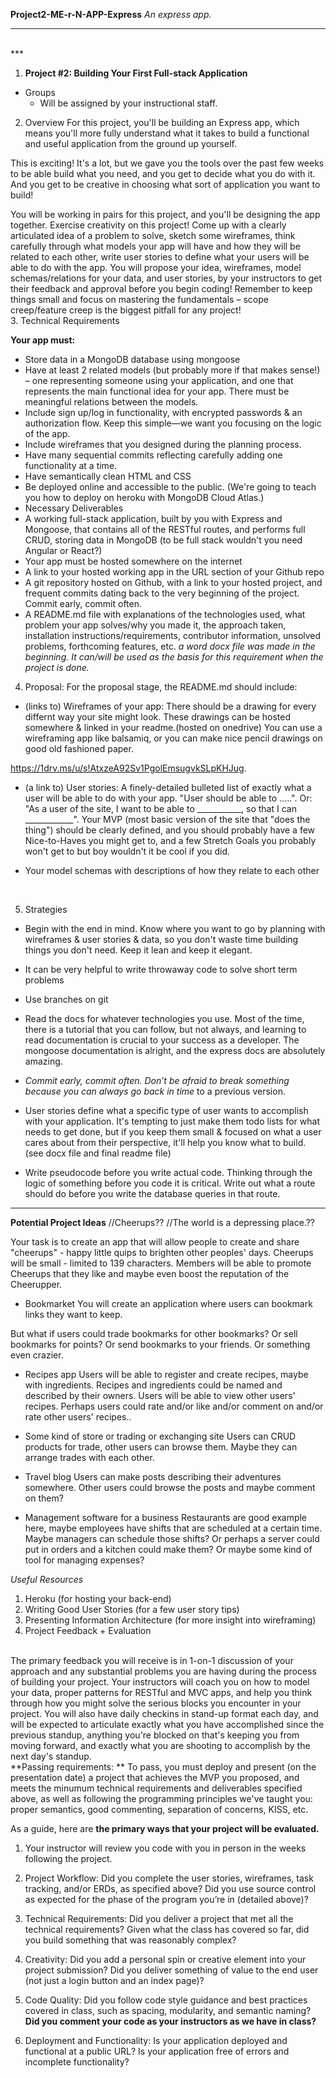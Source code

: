 **Project2-ME-r-N-APP-Express**
_An express app._

***

<br>
***

1. **Project #2: Building Your First Full-stack Application**
* Groups
   * Will be assigned by your instructional staff.

2. Overview
For this project, you'll be building an Express app, which means you'll more fully understand what it takes to build a functional and useful application from the ground up yourself.

This is exciting! It's a lot, but we gave you the tools over the past few weeks to be able build what you need, and you get to decide what you do with it. And you get to be creative in choosing what sort of application you want to build!

You will be working in pairs for this project, and you'll be designing the app together. Exercise creativity on this project! Come up with a clearly articulated idea of a problem to solve, sketch some wireframes, think carefully through what models your app will have and how they will be related to each other, write user stories to define what your users will be able to do with the app. You will propose your idea, wireframes, model schemas/relations for your data, and user stories, by your instructors to get their feedback and approval before you begin coding! Remember to keep things small and focus on mastering the fundamentals – scope creep/feature creep is the biggest pitfall for any project!
<br>
3. Technical Requirements

**Your app must:**

* Store data in a MongoDB database using mongoose
* Have at least 2 related models (but probably more if that makes sense!) – one representing someone using your application, and one that represents the main functional idea for your app. There must be meaningful relations between the models.
* Include sign up/log in functionality, with encrypted passwords & an authorization flow. Keep this simple—we want you focusing on the logic of the app.
* Include wireframes that you designed during the planning process.
* Have many sequential commits reflecting carefully adding one functionality at a time.
* Have semantically clean HTML and CSS
* Be deployed online and accessible to the public. (We're going to teach you how to deploy on heroku with MongoDB Cloud Atlas.)
* Necessary Deliverables
* A working full-stack application, built by you with Express and Mongoose, that contains all of the RESTful routes, and performs full CRUD, storing data in MongoDB (to be full stack wouldn't you need Angular or React?)
* Your app must be hosted somewhere on the internet
* A link to your hosted working app in the URL section of your Github repo
* A git repository hosted on Github, with a link to your hosted project, and frequent commits dating back to the very beginning of the project. Commit early, commit often.
* A README.md file with explanations of the technologies used, what problem your app solves/why you made it, the approach taken, installation instructions/requirements, contributor information, unsolved problems, forthcoming features, etc.
_a word docx file was made in the beginning. It can/will be used as the basis for this requirement when the project is done._

4. Proposal: 
For the proposal stage, the README.md should include:
* (links to) Wireframes of your app: There should be a drawing for every differnt way your site might look. These drawings can be hosted somewhere & linked in your readme.(hosted on onedrive) You can use a wireframing app like balsamiq, or you can make nice pencil drawings on good old fashioned paper.

https://1drv.ms/u/s!AtxzeA92Sv1PgolEmsugvkSLpKHJug.  


* (a link to) User stories: A finely-detailed bulleted list of exactly what a user will be able to do with your app. "User should be able to .....". Or: "As a user of the site, I want to be able to ___________, so that I can ____________". Your MVP (most basic version of the site that "does the thing") should be clearly defined, and you should probably have a few Nice-to-Haves you might get to, and a few Stretch Goals you probably won't get to but boy wouldn't it be cool if you did.


* Your model schemas with descriptions of how they relate to each other
<br>

5. Strategies
* Begin with the end in mind. Know where you want to go by planning with wireframes & user stories & data, so you don't waste time building things you don't need. Keep it lean and keep it elegant.
* It can be very helpful to write throwaway code to solve short term problems
* Use branches on git
* Read the docs for whatever technologies you use. Most of the time, there is a tutorial that you can follow, but not always, and learning to read documentation is crucial to your success as a developer. The mongoose documentation is alright, and the express docs are absolutely amazing.
* _Commit early, commit often._ *Don’t be afraid to break something because you can always go back in time* to a previous version.
* User stories define what a specific type of user wants to accomplish with your application. It's tempting to just make them todo lists for what needs to get done, but if you keep them small & focused on what a user cares about from their perspective, it'll help you know what to build. (see docx file and final readme file) 

* Write pseudocode before you write actual code. Thinking through the logic of something before you code it is critical. Write out what a route should do before you write the database queries in that route.
________________________________________________________________________________
**Potential Project Ideas**
//Cheerups??
//The world is a depressing place.??

Your task is to create an app that will allow people to create and share "cheerups" - happy little quips to brighten other peoples' days. Cheerups will be small - limited to 139 characters. Members will be able to promote Cheerups that they like and maybe even boost the reputation of the Cheerupper.

* Bookmarket
You will create an application where users can bookmark links they want to keep.

But what if users could trade bookmarks for other bookmarks? Or sell bookmarks for points? Or send bookmarks to your friends. Or something even crazier.

* Recipes app
Users will be able to register and create recipes, maybe with ingredients. Recipes and ingredients could be named and described by their owners. Users will be able to view other users' recipes. Perhaps users could rate and/or like and/or comment on and/or rate other users' recipes..

* Some kind of store or trading or exchanging site
Users can CRUD products for trade, other users can browse them. Maybe they can arrange trades with each other.

* Travel blog
Users can make posts describing their adventures somewhere. Other users could browse the posts and maybe comment on them?

* Management software for a business
Restaurants are good example here, maybe employees have shifts that are scheduled at a certain time. Maybe managers can schedule those shifts? Or perhaps a server could put in orders and a kitchen could make them? Or maybe some kind of tool for managing expenses?

_Useful Resources_
1. Heroku (for hosting your back-end)
2. Writing Good User Stories (for a few user story tips)
3. Presenting Information Architecture (for more insight into wireframing)
4. Project Feedback + Evaluation
<br>
The primary feedback you will receive is in 1-on-1 discussion of your approach and any substantial problems you are having during the process of building your project. Your instructors will coach you on how to model your data, proper patterns for RESTful and MVC apps, and help you think through how you might solve the serious blocks you encounter in your project. You will also have daily checkins in stand-up format each day, and will be expected to articulate exactly what you have accomplished since the previous standup, anything you're blocked on that's keeping you from moving forward, and exactly what you are shooting to accomplish by the next day's standup.
 <br>
**Passing requirements: **
To pass, you must deploy and present (on the presentation date) a project that achieves the MVP you proposed, and meets the minumum technical requirements and deliverables specified above, as well as following the programming principles we've taught you: proper semantics, good commenting, separation of concerns, KISS, etc.

As a guide, here are **the primary ways that your project will be evaluated.**

1. Your instructor will review you code with you in person in the weeks following the project.

2. Project Workflow: Did you complete the user stories, wireframes, task tracking, and/or ERDs, as specified above? Did you use source control as expected for the phase of the program you’re in (detailed above)?

3. Technical Requirements: Did you deliver a project that met all the technical requirements? Given what the class has covered so far, did you build something that was reasonably complex?

4. Creativity: Did you add a personal spin or creative element into your project submission? Did you deliver something of value to the end user (not just a login button and an index page)?

5. Code Quality: Did you follow code style guidance and best practices covered in class, such as spacing, modularity, and semantic naming? **Did you comment your code as your instructors as we have in class?**

6. Deployment and Functionality: Is your application deployed and functional at a public URL? Is your application free of errors and incomplete functionality?

